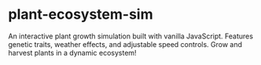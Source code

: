 # plant-ecosystem-sim
An interactive plant growth simulation built with vanilla JavaScript. Features genetic traits, weather effects, and adjustable speed controls. Grow and harvest plants in a dynamic ecosystem!
